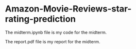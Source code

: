 # Amazon-Movie-Reviews-star-rating-prediction

The midterm.ipynb file is my code for the midterm.

The report.pdf file is my report for the midterm.
